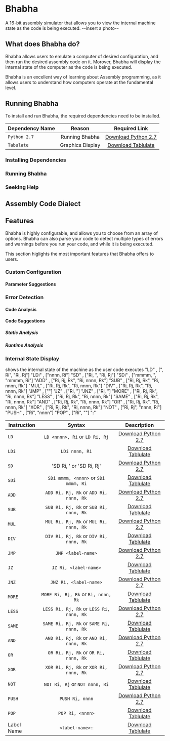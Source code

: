 # Bhabha
A 16-bit assembly simulator that allows you to view the internal machine state as the code is being executed.
--insert a photo--
## What does Bhabha do?
Bhabha allows users to emulate a computer of desired configuration, and then run the desired assembly code on it. Morover, Bhabha will display the internal state of the computer as the code is being executed.

Bhabha is an excellent way of learning about Assembly programming, as it allows users to understand how computers operate at the fundamental level.

## Running Bhabha
To install and run Bhabha, the required dependencies need to be installed.

| Dependency Name | Reason           | Required Link |
| ------------- |:-------------:|:-------------:|
| `Python 2.7`    | Running Bhabha   |  [Download Python 2.7](https://www.python.org/downloads/release/python-2712/) |
| `Tabulate`      | Graphics Display |  [Download Tablulate](https://pypi.python.org/pypi/tabulate) |

### Installing Dependencies
### Running Bhabha
### Seeking Help

## Assembly Code Dialect

## Features
Bhabha is highly configurable, and allows you to choose from an array of options. Bhabha can also parse your code to detect multiple types of errors and warnings before you run your code, and while it is being executed.

This section higlights the most important features that Bhabha offers to users.

### Custom Configuration
#### Parameter Suggestions

### Error Detection

#### Code Analysis
#### Code Suggestions
##### Static Analysis
##### Runtime Analysis

### Internal State Display

shows the internal state of the machine as the user code executes
                "LD"   , ["<nnnn>, Ri", "Ri, Rj"]
                "LDi"  , ["nnnn, Ri"]
                "SD"   , ["Ri, <nnnn>", "Ri, Rj"]
                "SDi"  , ["mmmm, <nnnn>", "mmmm, Ri"]
                "ADD"  , ["Ri, Rj, Rk", "Ri, nnnn, Rk"]
                "SUB"  , ["Ri, Rj, Rk", "Ri, nnnn, Rk"]
                "MUL"  , ["Ri, Rj, Rk", "Ri, nnnn, Rk"]
                "DIV"  , ["Ri, Rj, Rk", "Ri, nnnn, Rk"]
                "JMP"  , ["<label-name>"]
                "JZ"   , ["Ri, <label-name>"]
                "JNZ"  , ["Ri, <label-name>"]
                "MORE" , ["Ri, Rj, Rk", "Ri, nnnn, Rk"]
                "LESS" , ["Ri, Rj, Rk", "Ri, nnnn, Rk"]
                "SAME" , ["Ri, Rj, Rk", "Ri, nnnn, Rk"]
                "AND"  , ["Ri, Rj, Rk", "Ri, nnnn, Rk"]
                "OR"   , ["Ri, Rj, Rk", "Ri, nnnn, Rk"]
                "XOR"  , ["Ri, Rj, Rk", "Ri, nnnn, Rk"]
                "NOT"  , ["Ri, Rj", "nnnn, Ri"]
                "PUSH" , ["Ri", "nnnn"]
                "POP"  , ["Ri", "<nnnn>"]
                "<label-name>:"

| Instruction | Syntax           | Description |
| ------------- |:-------------:|:-------------:|
| `LD`    | `LD <nnnn>, Ri` or `LD Ri, Rj`   |  [Download Python 2.7](https://www.python.org/downloads/release/python-2712/) |
| `LDi`      | `LDi nnnn, Ri` |  [Download Tablulate](https://pypi.python.org/pypi/tabulate) |
| `SD`    | 'SD Ri, <nnnn>' or 'SD Ri, Rj'   |  [Download Python 2.7](https://www.python.org/downloads/release/python-2712/) |
| `SDi`      | `SDi mmmm, <nnnn>` or `SDi mmmm, Ri` |  [Download Tablulate](https://pypi.python.org/pypi/tabulate) |
| `ADD`    | `ADD Ri, Rj, Rk` or `ADD Ri, nnnn, Rk`   |  [Download Python 2.7](https://www.python.org/downloads/release/python-2712/) |
| `SUB`      | `SUB Ri, Rj, Rk` or `SUB Ri, nnnn, Rk` |  [Download Tablulate](https://pypi.python.org/pypi/tabulate) |
| `MUL`    | `MUL Ri, Rj, Rk` or `MUL Ri, nnnn, Rk`   |  [Download Python 2.7](https://www.python.org/downloads/release/python-2712/) |
| `DIV`      | `DIV Ri, Rj, Rk` or `DIV Ri, nnnn, Rk` |  [Download Tablulate](https://pypi.python.org/pypi/tabulate) |
| `JMP`    | `JMP <label-name>`   |  [Download Python 2.7](https://www.python.org/downloads/release/python-2712/) |
| `JZ`      | `JZ Ri, <label-name>` |  [Download Tablulate](https://pypi.python.org/pypi/tabulate) |
| `JNZ`    | `JNZ Ri, <label-name>`   |  [Download Python 2.7](https://www.python.org/downloads/release/python-2712/) |
| `MORE`      | `MORE Ri, Rj, Rk` or `Ri, nnnn, Rk` |  [Download Tablulate](https://pypi.python.org/pypi/tabulate) |
| `LESS`    | `LESS Ri, Rj, Rk` or `LESS Ri, nnnn, Rk`  |  [Download Python 2.7](https://www.python.org/downloads/release/python-2712/) |
| `SAME`      | `SAME Ri, Rj, Rk` or `SAME Ri, nnnn, Rk` |  [Download Tablulate](https://pypi.python.org/pypi/tabulate) |
| `AND`    | `AND Ri, Rj, Rk` or `AND Ri, nnnn, Rk`   |  [Download Python 2.7](https://www.python.org/downloads/release/python-2712/) |
| `OR`      | `OR Ri, Rj, Rk` or `OR Ri, nnnn, Rk` |  [Download Tablulate](https://pypi.python.org/pypi/tabulate) |
| `XOR`    | `XOR Ri, Rj, Rk` or `XOR Ri, nnnn, Rk`   |  [Download Python 2.7](https://www.python.org/downloads/release/python-2712/) |
| `NOT`      | `NOT Ri, Rj` or `NOT nnnn, Ri` |  [Download Tablulate](https://pypi.python.org/pypi/tabulate) |
| `PUSH`    | `PUSH Ri, nnnn`   |  [Download Python 2.7](https://www.python.org/downloads/release/python-2712/) |
| `POP`      | `POP Ri, <nnnn>` |  [Download Tablulate](https://pypi.python.org/pypi/tabulate) |
| Label Name      | `<label-name>:` |  [Download Tablulate](https://pypi.python.org/pypi/tabulate) |
